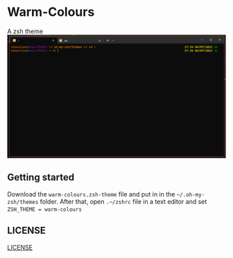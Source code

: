 # Warm-Colours
A zsh theme
![](warm-colours.png)
## Getting started
Download the `warm-colours.zsh-theme` file and put in in the `~/.oh-my-zsh/themes` folder. After that, open `.~/zshrc` file in a text editor and set `ZSH_THEME = warm-colours`
## LICENSE
[LICENSE](LICENSE)
